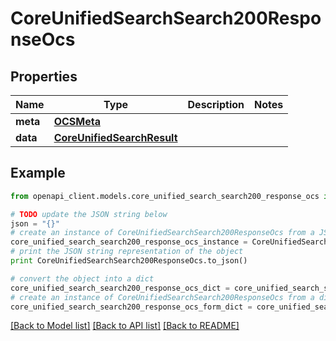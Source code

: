 # CoreUnifiedSearchSearch200ResponseOcs


## Properties
Name | Type | Description | Notes
------------ | ------------- | ------------- | -------------
**meta** | [**OCSMeta**](OCSMeta.md) |  | 
**data** | [**CoreUnifiedSearchResult**](CoreUnifiedSearchResult.md) |  | 

## Example

```python
from openapi_client.models.core_unified_search_search200_response_ocs import CoreUnifiedSearchSearch200ResponseOcs

# TODO update the JSON string below
json = "{}"
# create an instance of CoreUnifiedSearchSearch200ResponseOcs from a JSON string
core_unified_search_search200_response_ocs_instance = CoreUnifiedSearchSearch200ResponseOcs.from_json(json)
# print the JSON string representation of the object
print CoreUnifiedSearchSearch200ResponseOcs.to_json()

# convert the object into a dict
core_unified_search_search200_response_ocs_dict = core_unified_search_search200_response_ocs_instance.to_dict()
# create an instance of CoreUnifiedSearchSearch200ResponseOcs from a dict
core_unified_search_search200_response_ocs_form_dict = core_unified_search_search200_response_ocs.from_dict(core_unified_search_search200_response_ocs_dict)
```
[[Back to Model list]](../README.md#documentation-for-models) [[Back to API list]](../README.md#documentation-for-api-endpoints) [[Back to README]](../README.md)


